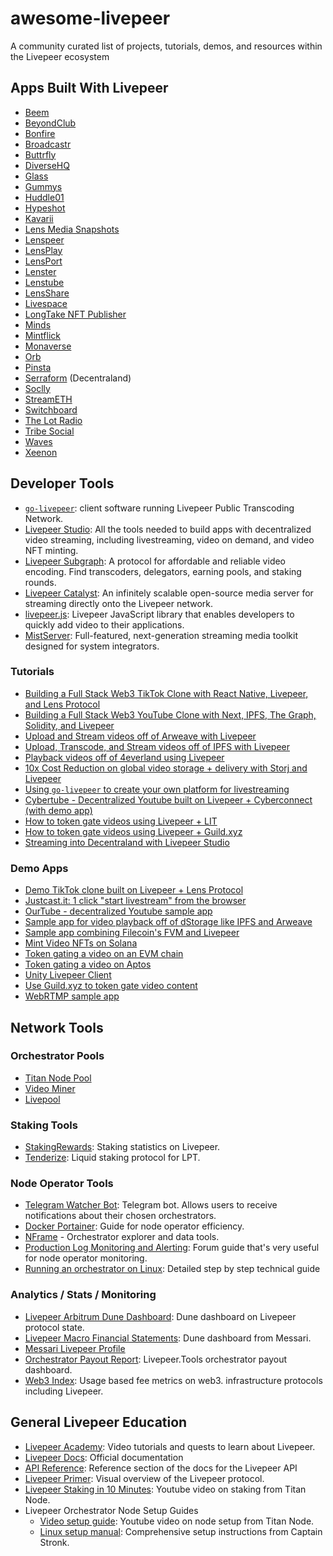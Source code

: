 # awesome-livepeer
A community curated list of projects, tutorials, demos, and resources within the Livepeer ecosystem

## Apps Built With Livepeer

* [Beem](https://www.beem.xyz/)  
* [BeyondClub](https://www.beyondclub.xyz/)
* [Bonfire](https://www.bonfire.xyz/)  
* [Broadcastr](https://broadcastr.xyz/)
* [Buttrfly](https://buttrfly.app/)
* [DiverseHQ](https://diversehq.xyz/)
* [Glass](https://glass.xyz)  
* [Gummys](https://www.gummys.io/)
* [Huddle01](https://huddle01.com)  
* [Hypeshot](https://www.hypeshot.io/)  
* [Kavarii](https://kavarii.com/)  
* [Lens Media Snapshots](https://docs.lens.xyz/docs/media-snapshots)
* [Lenspeer](https://lenspeer.com/)
* [LensPlay](https://www.lensplay.xyz/)
* [LensPort](https://lensport.io/)
* [Lenster](https://lenster.xyz/)
* [Lenstube](https://lenstube.xyz/)
* [LensShare](https://lenshareapp.xyz/)
* [Livespace](https://about.live.space/)  
* [LongTake NFT Publisher](https://video-nft-sdk.vercel.app/)
* [Minds](https://minds.com/)
* [Mintflick](https://mintflick.app)
* [Monaverse](https://monaverse.com/)
* [Orb](https://orb.ac/) 
* [Pinsta](https://pinsta.xyz/)
* [Serraform](https://stream.serraform.com/) (Decentraland)
* [Soclly](https://www.soclly.com/)
* [StreamETH](https://streameth.tv/)  
* [Switchboard](https://switchboard.live)
* [The Lot Radio](https://www.thelotradio.com/)  
* [Tribe Social](https://tribesocial.io/)  
* [Waves](https://wav3s.app/)
* [Xeenon](https://xeenon.xyz/)

## Developer Tools

* [`go-livepeer`](https://github.com/livepeer/go-livepeer): client software running Livepeer Public Transcoding Network.
* [Livepeer Studio](https://livepeer.studio): All the tools needed to
build apps with decentralized video streaming, including
livestreaming, video on demand, and video NFT minting.
* [Livepeer Subgraph](https://thegraph.com/hosted-service/subgraph/0xcadams/livepeer-arbitrum-one):
A protocol for affordable and reliable video encoding. Find
transcoders, delegators, earning pools, and staking rounds.  
* [Livepeer Catalyst](https://docs.livepeer.org/guides/developing): An
infinitely scalable open-source media server for streaming directly
onto the Livepeer network.  
* [livepeer.js](http://livepeerjs.org): Livepeer JavaScript library that
enables developers to quickly add video to their applications.  
* [MistServer](https://mistserver.org/): Full-featured, next-generation streaming media toolkit designed for system integrators.

### Tutorials
* [Building a Full Stack Web3 TikTok Clone with React Native, Livepeer, and Lens Protocol](https://blog.suhailkakar.com/building-a-full-stack-web3-tiktok-clone-with-react-native-livepeer-and-lens-protocol)  
* [Building a Full Stack Web3 YouTube Clone with Next, IPFS, The Graph, Solidity, and Livepeer](https://blog.suhailkakar.com/building-a-full-stack-web3-youtube-clone-with-next-ipfs-the-graph-solidity-and-livepeer)  
* [Upload and Stream videos off of Arweave with Livepeer](https://docs.livepeer.org/tutorials/developing/upload-playback-videos-on-arweave)  
* [Upload, Transcode, and Stream videos off of IPFS with Livepeer](https://docs.livepeer.org/tutorials/developing/upload-playback-videos-on-ipfs)  
* [Playback videos off of 4everland using Livepeer](https://docs.livepeer.org/tutorials/developing/upload-playback-videos-on-ipfs-4everland)  
* [10x Cost Reduction on global video storage + delivery with Storj and Livepeer](https://www.youtube.com/watch?v=pFKJG64yhIk)
* [Using `go-livepeer` to create your own platform for livestreaming](https://github.com/videodac/livepeer-broadcaster)
* [Cybertube - Decentralized Youtube built on Livepeer + Cyberconnect (with demo app)](https://cyberconnect.hashnode.dev/cybertube-a-decentralized-video-sharing-platform-built-on-cyberconnect-using-livepeer)
* [How to token gate videos using Livepeer + LIT](https://docs.livepeer.org/tutorials/developing/token-gate-videos-using-lit)
* [How to token gate videos using Livepeer + Guild.xyz](https://docs.livepeer.org/tutorials/developing/token-gate-videos-using-guildxyz)
* [Streaming into Decentraland with Livepeer Studio](https://github.com/decentraland-scenes/video-streaming/blob/main/README.md)

### Demo Apps
* [Demo TikTok clone built on Livepeer + Lens Protocol](https://github.com/livepeer/livepeer-lens-shortvideos)
* [Justcast.it: 1 click "start livestream" from the browser](https://github.com/victorges/justcast.it)  
* [OurTube - decentralized Youtube sample app](https://github.com/suhailkakar/Decentralized-YouTube)  
* [Sample app for video playback off of dStorage like IPFS and Arweave](https://github.com/suhailkakar/livepeer-dStorage-playback)  
* [Sample app combining Filecoin's FVM and Livepeer](https://github.com/suhailkakar/FVM-x-Livepeer-Example-App)
* [Mint Video NFTs on Solana](https://github.com/suhailkakar/livepeer-solana-nft) 
* [Token gating a video on an EVM chain](https://github.com/suhailkakar/Livepeer-EVM-Tokengating)
* [Token gating a video on Aptos](https://github.com/suhailkakar/Livepeer-Aptos)
* [Unity Livepeer Client](https://github.com/alextitonis/Unity-Livepeer-Client)
* [Use Guild.xyz to token gate video content](https://github.com/suhailkakar/livepeer-guild-token-gated-vod)
* [WebRTMP sample app](https://github.com/livepeer/webrtmp-sdk)

## Network Tools

### Orchestrator Pools

* [Titan Node Pool](https://titan-node.com/)  
* [Video Miner](https://video-miner.com/)  
* [Livepool](http://livepool.io)  

### Staking Tools
* [StakingRewards](https://www.stakingrewards.com/earn/livepeer/):
Staking statistics on Livepeer.   
* [Tenderize](https://www.tenderize.me/): Liquid staking protocol for LPT.

### Node Operator Tools
* [Telegram Watcher Bot](https://forum.livepeer.org/t/telegram-bot-orchestrator-watcher/1077):
Telegram bot. Allows users to receive notifications about their chosen
orchestrators.
* [Docker Portainer](https://github.com/AuthorityNull/Livepeer-Docker-Portainer):
Guide for node operator efficiency.
* [NFrame](https://nframe.nl/livepeer) - Orchestrator explorer and data tools.
* [Production Log Monitoring and Alerting](https://forum.livepeer.org/t/guide-production-log-monitoring-and-alerting/2004):
  Forum guide that's very useful for node operator monitoring.
* [Running an orchestrator on Linux](https://hedgedoc.ddvtech.com/wpwHEXMFTueUM7jqhikTvw?view):
Detailed step by step technical guide

### Analytics / Stats / Monitoring

* [Livepeer Arbitrum Dune Dashboard](https://dune.com/stronk/livepeer-arbitrum):
  Dune dashboard on Livepeer protocol state.  
* [Livepeer Macro Financial Statements](https://dune.com/messari/Messari:-Livepeer-Macro-Financial-Statements):
Dune dashboard from Messari.   
* [Messari Livepeer Profile](https://messari.io/asset/livepeer)
* [Orchestrator Payout Report](https://www.livepeer.tools/payout/report): Livepeer.Tools orchestrator payout dashboard.
* [Web3 Index](http://web3index.org): Usage based fee metrics on web3.
infrastructure protocols including Livepeer.

## General Livepeer Education
* [Livepeer Academy](https://livepeer.academy/): Video tutorials and
quests to learn about Livepeer.
* [Livepeer Docs](https://docs.livepeer.org): Official documentation
* [API Reference](https://docs.livepeer.org/reference/api): Reference section of the docs for the Livepeer API   
* [Livepeer Primer](https://livepeer.org/primer): Visual overview of the
Livepeer protocol.  
* [Livepeer Staking in 10 Minutes](https://www.youtube.com/watch?v=6nZrZHz12-g):
Youtube video on staking from Titan Node.  
* Livepeer Orchestrator Node Setup Guides
    * [Video setup guide](https://www.youtube.com/watch?v=-gfSkX5xL-U):
Youtube video on node setup from Titan Node.
    * [Linux setup manual](https://hedgedoc.ddvtech.com/wpwHEXMFTueUM7jqhikTvw?view): Comprehensive setup instructions from Captain Stronk.


